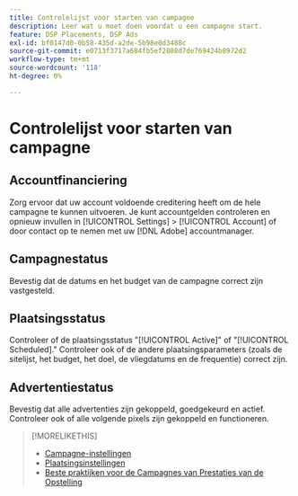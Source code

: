 ```yaml
---
title: Controlelijst voor starten van campagne
description: Leer wat u moet doen voordat u een campagne start.
feature: DSP Placements, DSP Ads
exl-id: bf0147d0-0b58-435d-a2de-5b98e0d3488c
source-git-commit: e0713f3717a684fb5ef2808d7de769424b8972d2
workflow-type: tm+mt
source-wordcount: '118'
ht-degree: 0%

---
```


# Controlelijst voor starten van campagne

## Accountfinanciering

Zorg ervoor dat uw account voldoende creditering heeft om de hele campagne te kunnen uitvoeren. Je kunt accountgelden controleren en opnieuw invullen in [!UICONTROL Settings] > [!UICONTROL Account] of door contact op te nemen met uw [!DNL Adobe] accountmanager.

## Campagnestatus

Bevestig dat de datums en het budget van de campagne correct zijn vastgesteld.

## Plaatsingsstatus

Controleer of de plaatsingsstatus &quot;[!UICONTROL Active]&quot; of &quot;[!UICONTROL Scheduled].&quot; Controleer ook of de andere plaatsingsparameters (zoals de sitelijst, het budget, het doel, de vliegdatums en de frequentie) correct zijn.

## Advertentiestatus

Bevestig dat alle advertenties zijn gekoppeld, goedgekeurd en actief. Controleer ook of alle volgende pixels zijn gekoppeld en functioneren.

>[!MORELIKETHIS]
>
>* [Campagne-instellingen](/help/dsp/campaign-management/campaigns/campaign-settings.md)
>* [Plaatsingsinstellingen](/help/dsp/campaign-management/placements/placement-settings.md)
>* [Beste praktijken voor de Campagnes van Prestaties van de Opstelling](/help/dsp/optimization/campaign-best-practices-performance.md)

